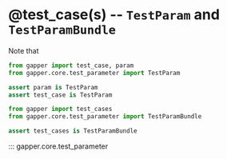 # @test_case(s) -- `TestParam` and `TestParamBundle`

Note that 

```python
from gapper import test_case, param
from gapper.core.test_parameter import TestParam

assert param is TestParam
assert test_case is TestParam
```

```python
from gapper import test_cases
from gapper.core.test_parameter import TestParamBundle

assert test_cases is TestParamBundle
```

::: gapper.core.test_parameter